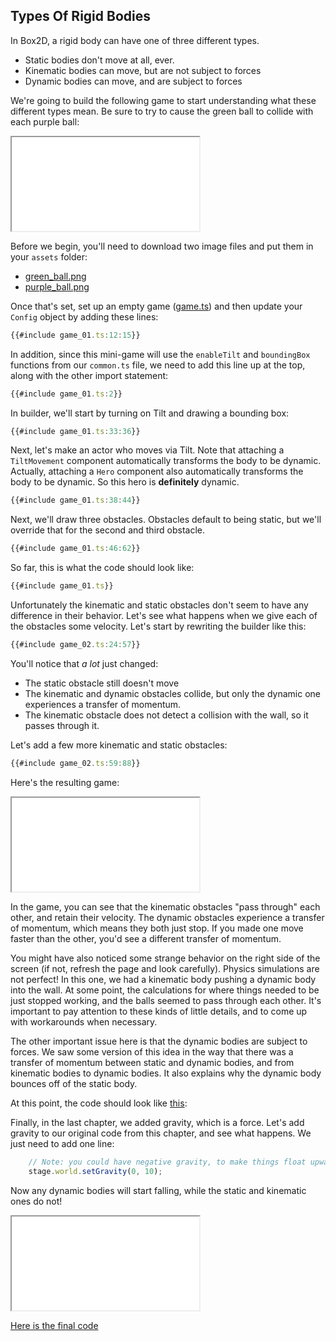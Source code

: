 ## Types Of Rigid Bodies

In Box2D, a rigid body can have one of three different types.

- Static bodies don't move at all, ever.
- Kinematic bodies can move, but are not subject to forces
- Dynamic bodies can move, and are subject to forces

We're going to build the following game to start understanding what these different types mean.  Be sure to try to cause the green ball to collide with each purple ball:

<iframe src="./game_01.iframe.html"></iframe>

Before we begin, you'll need to download two image files and put them in your
`assets` folder:

- [green_ball.png](../assets/green_ball.png)
- [purple_ball.png](../assets/purple_ball.png)

Once that's set, set up an empty game ([game.ts](../empty/game.ts)) and then update your `Config` object by
adding these lines:

```typescript
{{#include game_01.ts:12:15}}
```

In addition, since this mini-game will use the `enableTilt` and `boundingBox`
functions from our `common.ts` file, we need to add this line up at the top,
along with the other import statement:

```typescript
{{#include game_01.ts:2}}
```

In builder, we'll start by turning on Tilt and drawing a bounding box:

```typescript
{{#include game_01.ts:33:36}}
```

Next, let's make an actor who moves via Tilt.  Note that attaching a
`TiltMovement` component automatically transforms the body to be dynamic.
Actually, attaching a `Hero` component also automatically transforms the body to
be dynamic.  So this hero is **definitely** dynamic.

```typescript
{{#include game_01.ts:38:44}}
```

Next, we'll draw three obstacles.  Obstacles default to being static, but we'll
override that for the second and third obstacle.

```typescript
{{#include game_01.ts:46:62}}
```

So far, this is what the code should look like:

```typescript
{{#include game_01.ts}}
```

Unfortunately the kinematic and static obstacles don't seem to have any
difference in their behavior.  Let's see what happens when we give each of the
obstacles some velocity.  Let's start by rewriting the builder like this:

```typescript
{{#include game_02.ts:24:57}}
```

You'll notice that *a lot* just changed:

- The static obstacle still doesn't move
- The kinematic and dynamic obstacles collide, but only the dynamic one
  experiences a transfer of momentum.
- The kinematic obstacle does not detect a collision with the wall, so it passes
  through it.

Let's add a few more kinematic and static obstacles:

```typescript
{{#include game_02.ts:59:88}}
```

Here's the resulting game:

<iframe src="./game_02.iframe.html"></iframe>

In the game, you can see that the kinematic obstacles "pass through" each other,
and retain their velocity.  The dynamic obstacles experience a transfer of
momentum, which means they both just stop.  If you made one move faster than the
other, you'd see a different transfer of momentum.

You might have also noticed some strange behavior on the right side of the
screen (if not, refresh the page and look carefully).  Physics simulations are
not perfect!  In this one, we had a kinematic body pushing a dynamic body into
the wall.  At some point, the calculations for where things needed to be just
stopped working, and the balls seemed to pass through each other.  It's
important to pay attention to these kinds of little details, and to come up with
workarounds when necessary.

The other important issue here is that the dynamic bodies are subject to forces.
We saw some version of this idea in the way that there was a transfer of
momentum between static and dynamic bodies, and from kinematic bodies to dynamic
bodies.  It also explains why the dynamic body bounces off of the static body.

At this point, the code should look like [this](game_02.ts):

Finally, in the last chapter, we added gravity, which is a force.  Let's add
gravity to our original code from this chapter, and see what happens.  We just
need to add one line:

```typescript
    // Note: you could have negative gravity, to make things float upward...
    stage.world.setGravity(0, 10);
```

Now any dynamic bodies will start falling, while the static and kinematic ones
do not!

<iframe src="./game_03.iframe.html"></iframe>

[Here is the final code](game_03.ts)
